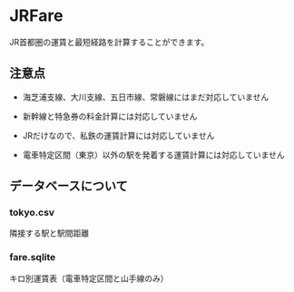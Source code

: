 # JRFare
JR首都圏の運賃と最短経路を計算することができます。

## 注意点
- 海芝浦支線、大川支線、五日市線、常磐線にはまだ対応していません

- 新幹線と特急券の料金計算には対応していません

- JRだけなので、私鉄の運賃計算には対応していません

- 電車特定区間（東京）以外の駅を発着する運賃計算には対応していません

## データベースについて
### tokyo.csv
隣接する駅と駅間距離

### fare.sqlite
キロ別運賃表（電車特定区間と山手線のみ）
